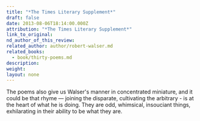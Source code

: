 ```yaml
---
title: "*The Times Literary Supplement*"
draft: false
date: 2013-08-06T18:14:00.000Z
attribution: "*The Times Literary Supplement*"
link_to_original:
nd_author_of_this_review:
related_author: author/robert-walser.md
related_books:
  - book/thirty-poems.md
description:
weight:
layout: none
---
```

The poems also give us Walser's manner in concentrated miniature, and it could be that rhyme — joining the disparate, cultivating the arbitrary - is at the heart of what he is doing. They are odd, whimsical, insouciant things, exhilarating in their ability to be what they are.

